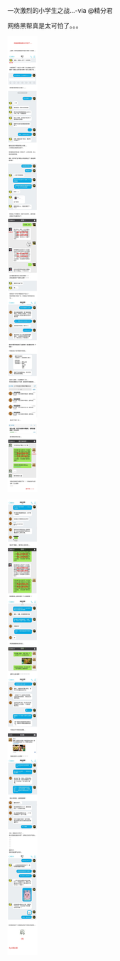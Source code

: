 一次激烈的小学生之战...-via @精分君

网络黑帮真是太可怕了。。。

![1af350ecf487489daa7defe348b22427.jpg](https://raw.githubusercontent.com/wxlzmt/cdn1/master/ext/qw/groups/10056/1af350ecf487489daa7defe348b22427.jpg)

![f3fcfee0e7b948179b63a101de98b027.jpg](https://raw.githubusercontent.com/wxlzmt/cdn1/master/ext/qw/groups/10056/f3fcfee0e7b948179b63a101de98b027.jpg)

